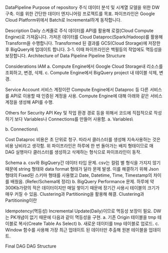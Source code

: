DataPipeline
Purpose of repository
주식 데이터 분석 및 시계열 모델을 위한 DW 구축. 이를 위한 간단한 데이터 엔지니어링 프로젝트를 목표.
파이프라인은 Google Cloud Platform위에서 Batch로 Incremental하게 동작합니다.

Description
Daily 스케쥴로 주식 데이터를 API를 활용해 로컬(Cloud Compute Engine)로 가져옵니다.
가져온 데이터를 Cloud Dataproc(Spark/Hadoop)를 활용해 Transform을 수행합니다.
Transformed 된 결과를 GCS(Cloud Storage)에 저장한 후 BigQuery에 업데이트 합니다.
3-1. 이때 파이프라인은 백필등의 작업에도 멱등성을 보장합니다.
Architecture of Data Pipeline
Pipeline Structure

Considerations
IAM
a. Compute Engine에서 Google Cloud Storage내 리소스를 조회하고, 변경, 삭제.
c. Compute Engine에서 BigQuery project 내 테이블 삭제, 변경.

Service Account
서비스 계정이란
Compute Engine에서 Dataproc 등 다른 서비스를 API로 이용할 때 인증된 계정을 사용.
Compute Engine에 대해 아래와 같은 서비스 계정을 생성해 API를 수행.

Others for Security
API Key 및 작업 환경 경로 등을 위해서 코드에 직접적으로 작성하기 보다 Variables나 Connections를 만들어 사용함.
a. Variables\

b. Connections\

Cost
Dataproc 비용은 초 단위로 청구. 따라서 클러스터를 생성해 지속사용하는 것은 비용 낭비라고 생각함.
위 파이프라인은 하루에 한 번 돌아가는 배치 형태이므로 매 DAG 실행마다 클러스터를 생성하고 삭제하는 형식으로 파이프라인이 동작.

Schema
a. csv와 BigQuery간 데이터 타입 문제.
csv는 컬럼 별 형식을 가지지 않기 때문에 string 형태와 data format 형태가 달라 문제 발생.
이를 해결하기 위해 Json 형태의 Fixed된 스키마 형태를 사용했고 Date, Datetime, Time, Timestamp의 차이를 배웠음. (Refer/Schema에 정리)
b. BigQuery Performance 문제.
하루에 약 300Kb가량의 적은 데이터이지만 매일 쌓이기 때문에 장기간 사용시 테이블의 크기가 매우 커질 수 있음. Clustering과 Partitioning을 활용해 해결.
Clustering과 Partitioning이란

Idempotency(멱등성)
Incremental Update(Daily)이므로 멱등성 보장이 필요.
DW는 PK개념이 없기 때문에 다음과 같이 멱등성을 구현.
a. 기존 Origin 테이블을 tmp 테이블로 복사(Create Table As Select)
b. 새로운 데이터를 tmp 테이블로 업로드.
c. Window 함수를 사용해 가장 최근 업데이트 된 데이터만 추출해 원본 테이블을 업데이트.

Final DAG
DAG Structure
